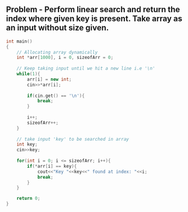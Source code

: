 ## Problem - Perform linear search and return the index where given key is present. Take array as an input without size given.

```cpp
int main()
{
    // Allocating array dynamically
    int *arr[1000], i = 0, sizeofArr = 0;
    
    // Keep taking input until we hit a new line i.e '\n'
    while(1){
        arr[i] = new int;
        cin>>*arr[i];
        
        if(cin.get() == '\n'){
            break;
        }
        
        i++;
        sizeofArr++;
    }
    
    // take input 'key' to be searched in array
    int key;
    cin>>key;
    
    for(int i = 0; i <= sizeofArr; i++){
        if(*arr[i] == key){
            cout<<"Key "<<key<<" found at index: "<<i;
            break;
        }
    }

    return 0;
}
```
